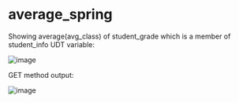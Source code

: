 # average_spring

Showing average(avg_class) of student_grade which is a member of student_info UDT variable:

![image](https://user-images.githubusercontent.com/29722241/177867375-298aa539-732a-4f19-b247-8b8820553a8c.png)

GET method output:

![image](https://user-images.githubusercontent.com/29722241/177993839-313955dc-6075-4979-8877-01619b0bfdc9.png)

